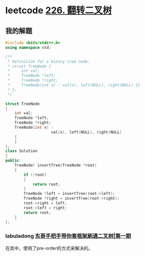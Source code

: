 # leetcode [226. 翻转二叉树](https://leetcode.cn/problems/invert-binary-tree/)



## 我的解题

```C++
#include <bits/stdc++.h>
using namespace std;

/**
 * Definition for a binary tree node.
 * struct TreeNode {
 *     int val;
 *     TreeNode *left;
 *     TreeNode *right;
 *     TreeNode(int x) : val(x), left(NULL), right(NULL) {}
 * };
 */

struct TreeNode
{
	int val;
	TreeNode *left;
	TreeNode *right;
	TreeNode(int x) :
					val(x), left(NULL), right(NULL)
	{
	}
};
class Solution
{
public:
	TreeNode* invertTree(TreeNode *root)
	{
		if (!root)
		{
			return root;
		}
		TreeNode *left = invertTree(root->left);
		TreeNode *right = invertTree(root->right);
		root->right = left;
		root->left = right;
		return root;
	}
};

```



### labuladong [东哥手把手带你套框架刷通二叉树|第一期](https://mp.weixin.qq.com/s/izZ5uiWzTagagJec6Y7RvQ) 

在其中，使用了pre-order的方式来解决的。
